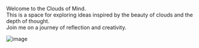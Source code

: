 Welcome to the Clouds of Mind.\
This is a space for exploring ideas inspired by the beauty of clouds and the depth of thought.\
Join me on a journey of reflection and creativity.

![image](/images/cloud2.jpeg)
